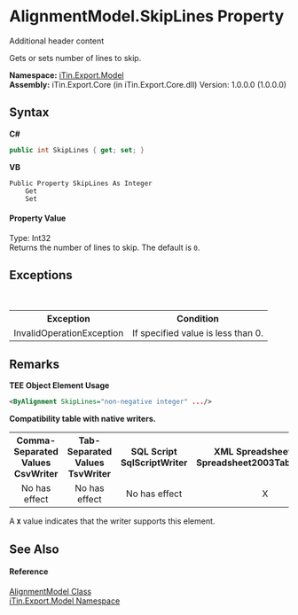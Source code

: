 # AlignmentModel.SkipLines Property 
Additional header content 

Gets or sets number of lines to skip.

**Namespace:**&nbsp;<a href="N_iTin_Export_Model">iTin.Export.Model</a><br />**Assembly:**&nbsp;iTin.Export.Core (in iTin.Export.Core.dll) Version: 1.0.0.0 (1.0.0.0)

## Syntax

**C#**<br />
``` C#
public int SkipLines { get; set; }
```

**VB**<br />
``` VB
Public Property SkipLines As Integer
	Get
	Set
```


#### Property Value
Type: Int32<br />Returns the number of lines to skip. The default is `0`.

## Exceptions
&nbsp;<table><tr><th>Exception</th><th>Condition</th></tr><tr><td>InvalidOperationException</td><td>If specified value is less than 0.</td></tr></table>

## Remarks

**TEE Object Element Usage**<br />
``` XML
<ByAlignment SkipLines="non-negative integer" .../>
```


<strong>Compatibility table with native writers.</strong><table><tr><th>Comma-Separated Values<br />CsvWriter</th><th>Tab-Separated Values<br />TsvWriter</th><th>SQL Script<br />SqlScriptWriter</th><th>XML Spreadsheet 2003<br />Spreadsheet2003TabularWriter</th></tr><tr><td align="center">No has effect</td><td align="center">No has effect</td><td align="center">No has effect</td><td align="center">X</td></tr></table> A <strong>`X`</strong> value indicates that the writer supports this element.


## See Also


#### Reference
<a href="T_iTin_Export_Model_AlignmentModel">AlignmentModel Class</a><br /><a href="N_iTin_Export_Model">iTin.Export.Model Namespace</a><br />